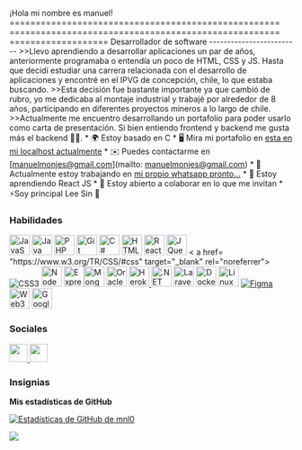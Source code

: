 ¡Hola mi nombre es manuel! ==================================================== ==================================================== =================== Desarrollador de software ------------------------- \>>Llevo aprendiendo a desarrollar aplicaciones un par de años, anteriormente programaba o entendía un poco de HTML, CSS y JS. Hasta que decidí estudiar una carrera relacionada con el desarrollo de aplicaciones y encontré en el IPVG de concepción, chile, lo que estaba buscando. \>>Esta decisión fue bastante importante ya que cambió de rubro, yo me dedicaba al montaje industrial y trabajé por alrededor de 8 años, participando en diferentes proyectos mineros a lo largo de chile. \>>Actualmente me encuentro desarrollando un portafolio para poder usarlo como carta de presentación. Si bien entiendo frontend y backend me gusta más el backend 👨‍💻. * 🌍 Estoy basado en C * 🖥️ Mira mi portafolio en [esta en mi localhost actualmente](http://proximamente)[](http://proximamente) * ✉️ Puedes contactarme en [manuelmonjes@gmail.com](mailto: manuelmonjes@gmail.com)[](mailto:manuelmonjes@gmail.com) * 🚀 Actualmente estoy trabajando en [mi propio whatsapp pronto...](http://proximamente)[](http://proximamente) * 🧠 Estoy aprendiendo React JS * 🤝 Estoy abierto a colaborar en lo que me invitan * ⚡Soy principal Lee Sin 👀

### Habilidades


<p align="left">
<a href="https://developer.mozilla.org/en-US/docs/Web/JavaScript" target="_blank" rel="noreferrer"><img src="https ://raw.githubusercontent.com/danielcranney/readme-generator/main/public/icons/skills/javascript-colored.svg" width="36" height="36" alt="JavaScript" /></a> <a href="https://www.oracle.com/java/" target="_blank" rel="noreferrer"><img src="https://raw.githubusercontent.com/danielcranney/readme-generator/ main/public/icons/skills/java-colored.svg" width="36" height="36" alt="Java" /></a> <a href="https://www.php.net/ " target="_blank" rel="noreferrer"><img src="https://raw.githubusercontent.com/danielcranney/readme-generator/main/public/icons/skills/php-colored.svg" width=" 36" height="36" alt="PHP" /></a> <a href="https://git-scm.com/" target="_blank" rel="noreferrer"><img src=" https://raw.githubusercontent.com/danielcranney/readme-generator/main/public/icons/skills/git-colored.svg" width="36" height="36" alt="Git" /></a > <a href="https://docs.microsoft.com/en-us/dotnet/csharp/" target="_blank" rel="noreferrer"><img src="https://raw.githubusercontent.com /danielcranney/readme-generator/main/public/icons/skills/csharp-colored.svg" width="36" height="36" alt="C#" /></a> <a href="https:/ /developer.mozilla.org/en-US/docs/Glossary/HTML5" target="_blank" rel="noreferrer"><img src="https://raw.githubusercontent.com/danielcranney/readme-generator/main /public/icons/skills/html5-colored.svg" width="36" height="36" alt="HTML5" /></a> <a href="https://reactjs.org/" target= "_blank" rel="noreferrer"><img src="https://raw.githubusercontent.com/danielcranney/readme-generator/main/public/icons/skills/react-colored.svg" width="36" height ="36" alt="React" /></a> <a href="https://jquery.com/" target="_blank" rel="noreferrer"><img src="https://raw .githubusercontent.com/danielcranney/readme-generator/main/public/icons/skills/jquery-colored.svg" width="36" height="36" alt="JQuery" /></a> < a href= "https://www.w3.org/TR/CSS/#css" target="_blank" rel="noreferrer"><img src="https://raw.githubusercontent.com/danielcranney/readme-generator/ principal/público/icons/skills/css3-colored.svg" ancho="36" altura="36" alt="CSS3" /></a> <a href="https://nodejs.org/en/" target="_blank" rel="noreferrer"> <img src="https://raw.githubusercontent.com/danielcranney/readme-generator/main/public/icons/skills/nodejs-colored.svg" width="36" height="36" alt="NodeJS" /></a> <a href="https://expressjs.com/" target="_blank" rel="noreferrer"><img src="https://raw.githubusercontent.com/danielcranney/readme- generador/main/public/icons/skills/express-colored.svg" width="36" height="36" alt="Express" /></a><a href="https://www.mongodb.com/" target="_blank" rel="noreferrer"><img src="https://raw.githubusercontent.com/danielcranney/readme-generator/main/ public/icons/skills/mongodb-colored.svg" width="36" height="36" alt="MongoDB" /></a> <a href="https://www.oracle.com/uk/ index.html" target="_blank" rel="noreferrer"><img src="https://raw.githubusercontent.com/danielcranney/readme-generator/main/public/icons/skills/oracle-colored.svg" width="36" height="36" alt="Oracle" /></a> <a href="https://www.heroku.com/" target="_blank" rel="noreferrer"><img src="https://raw.githubusercontent.com/danielcranney/readme-generator/main/public/icons/skills/heroku-colored.svg" width="36" height="36" alt="Heroku" /> </a> <a href="https://dotnet.microsoft.com/en-us/" target="_blank" rel="noreferrer"><img src="https://raw.githubusercontent.com/ danielcranney/readme-generator/main/public/icons/skills/dot-net-colored.svg" width="36" height="36" alt=".NET" /></a> <a href="https ://laravel.com/" target="_blank" rel="noreferrer"><img src="https://raw.githubusercontent.com/danielcranney/readme-generator/main/public/icons/skills/laravel- coloured.svg" width="36" height="36" alt="Laravel" /></a> <a href="https://www.docker.com/" target="_blank" rel="noreferrer "><img src="https://raw.githubusercontent.com/danielcranney/readme-generator/main/public/icons/skills/docker-colored.svg" width="36" height="36" alt=" Docker" /></a> <a href="https://www.linux.org" target="_blank" rel="noreferrer"><img src="https://raw.githubusercontent.com/danielcranney /readme-generator/main/public/icons/skills/linux-colored.svg" width="36" height="36" alt="Linux" /></a> <a href="https://www .figma.com/" target="_blank" rel="noreferrer"><img src="https://raw.githubusercontent.com/danielcranney/readme-generator/main/public/icons/skills/figma-colored. svg" ancho="36" altura="36" alt="Figma" /></a> <a href="https://web3js.readthedocs.io/en/v1.7.1/#" target="_blank " rel="noreferrer"><img src="https://raw.githubusercontent.com/danielcranney/readme-generator/main/public/icons/skills/web3js-colored.svg" width="36" height="36" alt="Web3Js" /></a> <a href="https://cloud.google.com/" target="_blank" rel="noreferrer"> <img src="https://raw.githubusercontent.com/danielcranney/readme-generator/main/public/icons/skills/googlecloud-colored.svg" width="36" height="36" alt="Google Cloud " /></a>
</p>


### Sociales

<p align="left"> <a href="https://www.github.com/mnl0" target="_blank" rel="noreferrer"> <imagen> <source media="(prefiere -esquema de color: oscuro)" srcset="https://raw.githubusercontent.com/danielcranney/readme-generator/main/public/icons/socials/github-dark.svg" /> <source media="(prefiere -esquema de color: claro)" srcset="https://raw.githubusercontent.com/danielcranney/readme-generator/main/public/icons/socials/github.svg" /> <img src="https:// raw.githubusercontent.com/danielcranney/readme-generator/main/public/icons/socials/github.svg" width="32" height="32" /> </imagen> </a> <a href="https ://www.x.com/Mnl0_M" target="_blank" rel="noreferrer"> <imagen> <source media="(prefiere-color-esquema: oscuro)" srcset="https://raw.githubusercontent .com/danielcranney/readme-generator/main/public/icons/socials/twitter-dark.svg" /> <source media="(prefiere-color-esquema: claro)" srcset="https://raw.githubusercontent .com/danielcranney/readme-generator/main/public/icons/socials/twitter.svg" /> <img src="https://raw.githubusercontent.com/danielcranney/readme-generator/main/public/icons/ sociales/twitter.svg" width="32" height="32" /> </imagen> </a> </p>

### Insignias

<b>Mis estadísticas de GitHub</b>

<a href="http://www.github.com/mnl0"><img src="https://github-readme-stats.vercel.app/api?username=mnl0&show_icons=true&hide=&count_private=true&title_color=0891b2&text_color =ffffff&icon_color=0891b2&bg_color=1c1917&hide_border=true&show_icons=true" alt="Estadísticas de GitHub de mnl0" /></a>

<a href="http://www.github.com/mnl0"><img src="https://github-readme-streak-stats.herokuapp.com/?user=mnl0&stroke=ffffff&background=1c1917&ring=0891b2&fire= 0891b2&currStreakNum=ffffff&currStreakLabel=0891b2&sideNums=ffffff&sideLabels=ffffff&dates=ffffff&hide_border=true" /></a>
